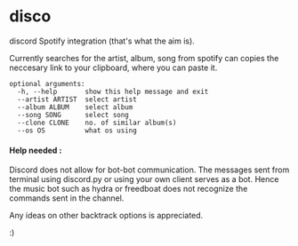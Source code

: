 # disco
discord Spotify integration (that's what the aim is).

Currently searches for the artist, album, song from spotify can copies the neccesary link to your clipboard, where you can paste it. 

```
optional arguments:
  -h, --help       show this help message and exit
  --artist ARTIST  select artist
  --album ALBUM    select album
  --song SONG      select song
  --clone CLONE    no. of similar album(s)
  --os OS          what os using
```

#### Help needed :

Discord does not allow for bot-bot communication. The messages sent from terminal using discord.py or using your own client serves as a bot. Hence the music bot such as hydra or freedboat does not recognize the commands sent in the channel. 

Any ideas on other backtrack options is appreciated. 

:) 

